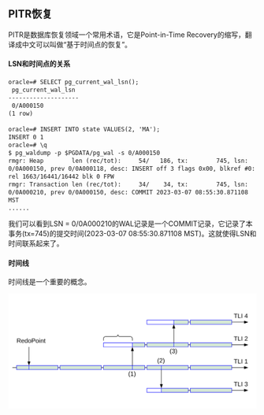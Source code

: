 ## PITR恢复

PITR是数据库恢复领域一个常用术语，它是Point-in-Time Recovery的缩写，翻译成中文可以叫做“基于时间点的恢复”。


#### LSN和时间点的关系

```
oracle=# SELECT pg_current_wal_lsn();
 pg_current_wal_lsn
--------------------
 0/A000150
(1 row)

oracle=# INSERT INTO state VALUES(2, 'MA');
INSERT 0 1
oracle=# \q
$ pg_waldump -p $PGDATA/pg_wal -s 0/A000150
rmgr: Heap        len (rec/tot):     54/   186, tx:        745, lsn: 0/0A000150, prev 0/0A000118, desc: INSERT off 3 flags 0x00, blkref #0: rel 1663/16441/16442 blk 0 FPW
rmgr: Transaction len (rec/tot):     34/    34, tx:        745, lsn: 0/0A000210, prev 0/0A000150, desc: COMMIT 2023-03-07 08:55:30.871108 MST
......
```
我们可以看到LSN = 0/0A000210的WAL记录是一个COMMIT记录，它记录了本事务(tx=745)的提交时间(2023-03-07 08:55:30.871108 MST)。这就使得LSN和时间联系起来了。

#### 时间线

时间线是一个重要的概念。

![](d0056.svg)
